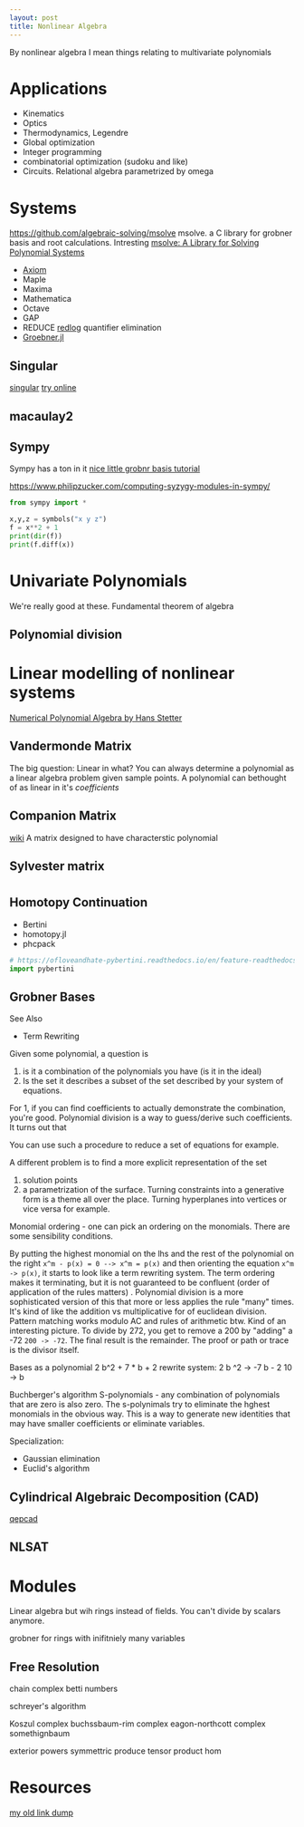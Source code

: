 ```yaml
---
layout: post
title: Nonlinear Algebra
---
```


By nonlinear algebra I mean things relating to multivariate polynomials

# Applications
- Kinematics
- Optics
- Thermodynamics, Legendre
- Global optimization
- Integer programming
- combinatorial optimization (sudoku and like)
- Circuits. Relational algebra parametrized by omega

[](https://www3.risc.jku.at/publications/download/risc_333/1998-00-00-A.pdf)
# Systems
https://github.com/algebraic-solving/msolve msolve. a C library for grobner basis and root calculations. Intresting
[msolve: A Library for Solving Polynomial Systems](https://arxiv.org/abs/2104.03572)

- [Axiom](http://www.axiom-developer.org/)
- Maple
- Maxima
- Mathematica
- Octave
- GAP
- REDUCE [redlog](https://www.redlog.eu/) quantifier elimination
- [Groebner.jl](https://github.com/sumiya11/Groebner.jl)
## Singular
[singular](https://www.singular.uni-kl.de/)
[try online](https://www.singular.uni-kl.de:8003/)
## macaulay2
## Sympy
Sympy has a ton in it
[nice little grobnr basis tutorial](https://mattpap.github.io/masters-thesis/html/src/groebner.html)

https://www.philipzucker.com/computing-syzygy-modules-in-sympy/

```python
from sympy import *

x,y,z = symbols("x y z")
f = x**2 + 1
print(dir(f))
print(f.diff(x))
```


# Univariate Polynomials
We're really good at these.
Fundamental theorem of algebra
## Polynomial division


# Linear modelling of nonlinear systems
[Numerical Polynomial Algebra by Hans Stetter](https://epubs.siam.org/doi/book/10.1137/1.9780898717976?mobileUi=0&)

## Vandermonde Matrix
The big question: Linear in what?
You can always determine a polynomial as a linear algebra problem given sample points. A polynomial can bethought of as linear in it's _coefficients_


## Companion Matrix
[wiki](https://en.wikipedia.org/wiki/Companion_matrix)
A matrix designed to have characterstic polynomial

## Sylvester matrix



#

## Homotopy Continuation
- Bertini
- homotopy.jl
- phcpack

```python
# https://ofloveandhate-pybertini.readthedocs.io/en/feature-readthedocs_integration/index.html
import pybertini
```


## Grobner Bases
See Also
- Term Rewriting

Given some polynomial, a question is 
1. is it a combination of the polynomials you have (is it in the ideal)
2. Is the set it describes a subset of the set described by your system of equations.

For 1, if you can find coefficients to actually demonstrate the combination, you're good.
Polynomial division is a way to guess/derive such coefficients. It turns out that 


You can use such a procedure to reduce a set of equations for example.

A different problem is to find a more explicit representation of the set
1. solution points
2. a parametrization of the surface. Turning constraints into a generative form is a theme all over the place. Turning hyperplanes into vertices or vice versa for example.

Monomial ordering - one can pick an ordering on the monomials. There are some sensibility conditions.

By putting the highest monomial on the lhs and the rest of the polynomial on the right `x^m - p(x) = 0 --> x^m = p(x)` and then orienting the equation `x^m -> p(x)`, it starts to look like a term rewriting system. The term ordering makes it terminating, but it is not guaranteed to be confluent (order of application of the rules matters) .
Polynomial division is a more sophisticated version of this that more or less applies the rule "many" times. It's kind of like the addition vs multiplicative for of euclidean division.
Pattern matching works modulo AC and rules of arithmetic btw.
Kind of an interesting picture.
To divide by 272, you get to remove a 200 by "adding" a -72
`200 -> -72`. The final result is the remainder. The proof or path or trace is the divisor itself.

Bases as a polynomial
2 b^2 + 7 * b + 2
rewrite system:
2 b ^2 -> -7 b - 2
10 -> b



Buchberger's algorithm
S-polynomials - any combination of polynomials that are zero is also zero. The s-polynimals try to eliminate the hghest monomials in the obvious way. This is a way to generate new identities that may have smaller coefficients or eliminate variables.

Specialization: 
- Gaussian elimination
- Euclid's algorithm



## Cylindrical Algebraic Decomposition (CAD)
[qepcad](https://github.com/PetterS/qepcad)

## NLSAT

# Modules
Linear algebra but wih rings instead of fields. You can't divide by scalars anymore.

grobner for rings with inifitniely many variables

## Free Resolution

chain complex
betti numbers


schreyer's algorithm

Koszul complex
buchssbaum-rim complex
eagon-northcott complex
somethignbaum

exterior powers
symmettric produce
tensor product
hom



# Resources
[my old link dump](https://www.philipzucker.com/dump-of-nonlinear-algebra-algebraic-geometry-notes-good-links-though/)

